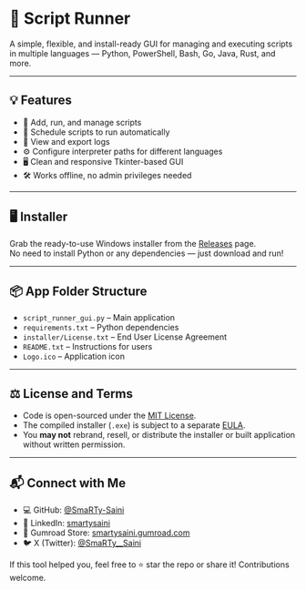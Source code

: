 # 🧰 Script Runner

A simple, flexible, and install-ready GUI for managing and executing scripts in multiple languages — Python, PowerShell, Bash, Go, Java, Rust, and more.

---

## 💡 Features

- 📁 Add, run, and manage scripts
- 📆 Schedule scripts to run automatically
- 🧾 View and export logs
- ⚙️ Configure interpreter paths for different languages
- 🖥️ Clean and responsive Tkinter-based GUI
- 🛠 Works offline, no admin privileges needed

---

## 🖥️ Installer

Grab the ready-to-use Windows installer from the [Releases](https://github.com/SmaRTy-Saini/script-runner/releases) page.  
No need to install Python or any dependencies — just download and run!

---

## 📦 App Folder Structure

- `script_runner_gui.py` – Main application
- `requirements.txt` – Python dependencies
- `installer/License.txt` – End User License Agreement
- `README.txt` – Instructions for users
- `Logo.ico` – Application icon

---

## ⚖️ License and Terms

- Code is open-sourced under the [MIT License](LICENSE).
- The compiled installer (`.exe`) is subject to a separate [EULA](installer/License.txt).
- You **may not** rebrand, resell, or distribute the installer or built application without written permission.

---

## 📬 Connect with Me

- 💻 GitHub: [@SmaRTy-Saini](https://github.com/SmaRTy-Saini)
- 👔 LinkedIn: [smartysaini](https://www.linkedin.com/in/smartysaini/)
- 🛒 Gumroad Store: [smartysaini.gumroad.com](https://smartysaini.gumroad.com)
- 🐦 X (Twitter): [@SmaRTy__Saini](https://x.com/SmaRTy__Saini)

If this tool helped you, feel free to ⭐ star the repo or share it! Contributions welcome.
